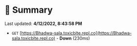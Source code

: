 # 📖 Summary
Last updated: **4/12/2022, 8:43:58 PM**

- `GET` [https://Bhadwa-sala.toxicblte.repl.co](https://Bhadwa-sala.toxicblte.repl.co) - **Down** (230ms)
